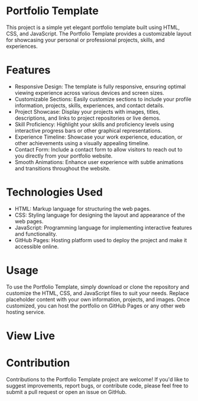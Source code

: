 # Portfolio Template
This project is a simple yet elegant portfolio template built using HTML, CSS, and JavaScript. The Portfolio Template provides a customizable layout for showcasing your personal or professional projects, skills, and experiences.
# Features
* Responsive Design: The template is fully responsive, ensuring optimal viewing experience across various devices and screen sizes.
* Customizable Sections: Easily customize sections to include your profile information, projects, skills, experiences, and contact details.
* Project Showcase: Display your projects with images, titles, descriptions, and links to project repositories or live demos.
* Skill Proficiency: Highlight your skills and proficiency levels using interactive progress bars or other graphical representations.
* Experience Timeline: Showcase your work experience, education, or other achievements using a visually appealing timeline.
* Contact Form: Include a contact form to allow visitors to reach out to you directly from your portfolio website.
* Smooth Animations: Enhance user experience with subtle animations and transitions throughout the website.
# Technologies Used
* HTML: Markup language for structuring the web pages.
* CSS: Styling language for designing the layout and appearance of the web pages.
* JavaScript: Programming language for implementing interactive features and functionality.
* GitHub Pages: Hosting platform used to deploy the project and make it accessible online.
# Usage
To use the Portfolio Template, simply download or clone the repository and customize the HTML, CSS, and JavaScript files to suit your needs. Replace placeholder content with your own information, projects, and images. Once customized, you can host the portfolio on GitHub Pages or any other web hosting service.
# View Live

# Contribution
Contributions to the Portfolio Template project are welcome! If you'd like to suggest improvements, report bugs, or contribute code, please feel free to submit a pull request or open an issue on GitHub.
